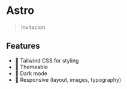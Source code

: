# Astro
> Invitacion

## Features

- 💨 Tailwind CSS for styling
- 🎨 Themeable
- 🌙 Dark mode
- 📱 Responsive (layout, images, typography)